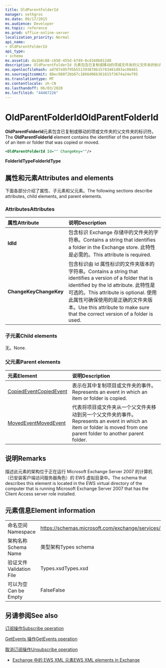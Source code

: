 ```yaml
---
title: OldParentFolderId
manager: sethgros
ms.date: 09/17/2015
ms.audience: Developer
ms.topic: reference
ms.prod: office-online-server
localization_priority: Normal
api_name:
- OldParentFolderId
api_type:
- schema
ms.assetid: da1b8c88-c650-455d-b749-0cd160b012d8
description: OldParentFolderId 元素包含已复制或移动的项或文件夹的父文件夹的标识符。
ms.openlocfilehash: ad787e95f95b551393878b15783461d93ac08481
ms.sourcegitcommit: 88ec988f2bb67c1866d06b361615f3674a24e795
ms.translationtype: MT
ms.contentlocale: zh-CN
ms.lasthandoff: 06/03/2020
ms.locfileid: "44467226"
---
```

# <a name="oldparentfolderid"></a><span data-ttu-id="5addf-103">OldParentFolderId</span><span class="sxs-lookup"><span data-stu-id="5addf-103">OldParentFolderId</span></span>

<span data-ttu-id="5addf-104">**OldParentFolderId**元素包含已复制或移动的项或文件夹的父文件夹的标识符。</span><span class="sxs-lookup"><span data-stu-id="5addf-104">The **OldParentFolderId** element contains the identifier of the parent folder of an item or folder that was copied or moved.</span></span> 
  
```xml
<OldParentFolderId Id="" ChangeKey=""/>
```

 <span data-ttu-id="5addf-105">**FolderIdType**</span><span class="sxs-lookup"><span data-stu-id="5addf-105">**FolderIdType**</span></span>
## <a name="attributes-and-elements"></a><span data-ttu-id="5addf-106">属性和元素</span><span class="sxs-lookup"><span data-stu-id="5addf-106">Attributes and elements</span></span>

<span data-ttu-id="5addf-107">下面各部分介绍了属性、子元素和父元素。</span><span class="sxs-lookup"><span data-stu-id="5addf-107">The following sections describe attributes, child elements, and parent elements.</span></span>
  
### <a name="attributes"></a><span data-ttu-id="5addf-108">Attributes</span><span class="sxs-lookup"><span data-stu-id="5addf-108">Attributes</span></span>

|<span data-ttu-id="5addf-109">**属性**</span><span class="sxs-lookup"><span data-stu-id="5addf-109">**Attribute**</span></span>|<span data-ttu-id="5addf-110">**说明**</span><span class="sxs-lookup"><span data-stu-id="5addf-110">**Description**</span></span>|
|:-----|:-----|
|<span data-ttu-id="5addf-111">**Id**</span><span class="sxs-lookup"><span data-stu-id="5addf-111">**Id**</span></span> <br/> |<span data-ttu-id="5addf-112">包含标识 Exchange 存储中的文件夹的字符串。</span><span class="sxs-lookup"><span data-stu-id="5addf-112">Contains a string that identifies a folder in the Exchange store.</span></span> <span data-ttu-id="5addf-113">此特性是必需的。</span><span class="sxs-lookup"><span data-stu-id="5addf-113">This attribute is required.</span></span>  <br/> |
|<span data-ttu-id="5addf-114">**ChangeKey**</span><span class="sxs-lookup"><span data-stu-id="5addf-114">**ChangeKey**</span></span> <br/> |<span data-ttu-id="5addf-115">包含标识由 Id 属性标识的文件夹版本的字符串。</span><span class="sxs-lookup"><span data-stu-id="5addf-115">Contains a string that identifies a version of a folder that is identified by the Id attribute.</span></span> <span data-ttu-id="5addf-116">此特性是可选的。</span><span class="sxs-lookup"><span data-stu-id="5addf-116">This attribute is optional.</span></span> <span data-ttu-id="5addf-117">使用此属性可确保使用的是正确的文件夹版本。</span><span class="sxs-lookup"><span data-stu-id="5addf-117">Use this attribute to make sure that the correct version of a folder is used.</span></span>  <br/> |
   
### <a name="child-elements"></a><span data-ttu-id="5addf-118">子元素</span><span class="sxs-lookup"><span data-stu-id="5addf-118">Child elements</span></span>

<span data-ttu-id="5addf-119">无。</span><span class="sxs-lookup"><span data-stu-id="5addf-119">None.</span></span>
  
### <a name="parent-elements"></a><span data-ttu-id="5addf-120">父元素</span><span class="sxs-lookup"><span data-stu-id="5addf-120">Parent elements</span></span>

|<span data-ttu-id="5addf-121">**元素**</span><span class="sxs-lookup"><span data-stu-id="5addf-121">**Element**</span></span>|<span data-ttu-id="5addf-122">**说明**</span><span class="sxs-lookup"><span data-stu-id="5addf-122">**Description**</span></span>|
|:-----|:-----|
|[<span data-ttu-id="5addf-123">CopiedEvent</span><span class="sxs-lookup"><span data-stu-id="5addf-123">CopiedEvent</span></span>](copiedevent.md) <br/> |<span data-ttu-id="5addf-124">表示在其中复制项目或文件夹的事件。</span><span class="sxs-lookup"><span data-stu-id="5addf-124">Represents an event in which an item or folder is copied.</span></span>  <br/> |
|[<span data-ttu-id="5addf-125">MovedEvent</span><span class="sxs-lookup"><span data-stu-id="5addf-125">MovedEvent</span></span>](movedevent.md) <br/> |<span data-ttu-id="5addf-126">代表将项目或文件夹从一个父文件夹移动到另一个父文件夹的事件。</span><span class="sxs-lookup"><span data-stu-id="5addf-126">Represents an event in which an item or folder is moved from one parent folder to another parent folder.</span></span>  <br/> |
   
## <a name="remarks"></a><span data-ttu-id="5addf-127">说明</span><span class="sxs-lookup"><span data-stu-id="5addf-127">Remarks</span></span>

<span data-ttu-id="5addf-128">描述此元素的架构位于正在运行 Microsoft Exchange Server 2007 的计算机（已安装客户端访问服务器角色）的 EWS 虚拟目录中。</span><span class="sxs-lookup"><span data-stu-id="5addf-128">The schema that describes this element is located in the EWS virtual directory of the computer that is running Microsoft Exchange Server 2007 that has the Client Access server role installed.</span></span>
  
## <a name="element-information"></a><span data-ttu-id="5addf-129">元素信息</span><span class="sxs-lookup"><span data-stu-id="5addf-129">Element information</span></span>

|||
|:-----|:-----|
|<span data-ttu-id="5addf-130">命名空间</span><span class="sxs-lookup"><span data-stu-id="5addf-130">Namespace</span></span>  <br/> |https://schemas.microsoft.com/exchange/services/2006/types  <br/> |
|<span data-ttu-id="5addf-131">架构名称</span><span class="sxs-lookup"><span data-stu-id="5addf-131">Schema Name</span></span>  <br/> |<span data-ttu-id="5addf-132">类型架构</span><span class="sxs-lookup"><span data-stu-id="5addf-132">Types schema</span></span>  <br/> |
|<span data-ttu-id="5addf-133">验证文件</span><span class="sxs-lookup"><span data-stu-id="5addf-133">Validation File</span></span>  <br/> |<span data-ttu-id="5addf-134">Types.xsd</span><span class="sxs-lookup"><span data-stu-id="5addf-134">Types.xsd</span></span>  <br/> |
|<span data-ttu-id="5addf-135">可以为空</span><span class="sxs-lookup"><span data-stu-id="5addf-135">Can be Empty</span></span>  <br/> |<span data-ttu-id="5addf-136">False</span><span class="sxs-lookup"><span data-stu-id="5addf-136">False</span></span>  <br/> |
   
## <a name="see-also"></a><span data-ttu-id="5addf-137">另请参阅</span><span class="sxs-lookup"><span data-stu-id="5addf-137">See also</span></span>



[<span data-ttu-id="5addf-138">订阅操作</span><span class="sxs-lookup"><span data-stu-id="5addf-138">Subscribe operation</span></span>](subscribe-operation.md)
  
[<span data-ttu-id="5addf-139">GetEvents 操作</span><span class="sxs-lookup"><span data-stu-id="5addf-139">GetEvents operation</span></span>](getevents-operation.md)
  
[<span data-ttu-id="5addf-140">取消订阅操作</span><span class="sxs-lookup"><span data-stu-id="5addf-140">Unsubscribe operation</span></span>](unsubscribe-operation.md)


- [<span data-ttu-id="5addf-141">Exchange 中的 EWS XML 元素</span><span class="sxs-lookup"><span data-stu-id="5addf-141">EWS XML elements in Exchange</span></span>](ews-xml-elements-in-exchange.md)


